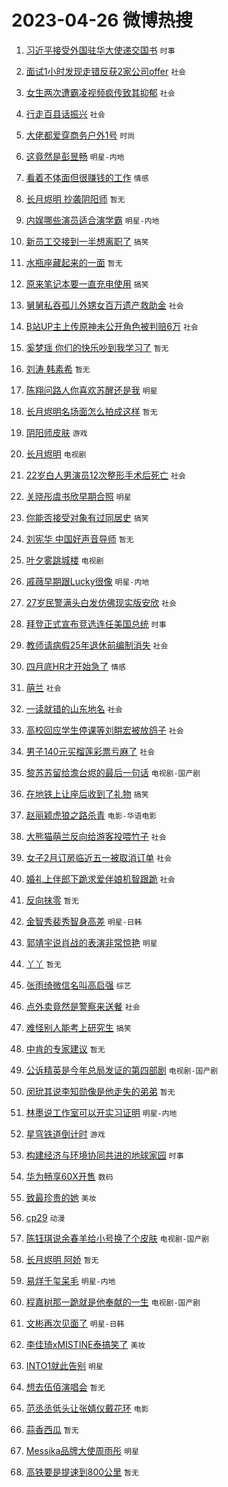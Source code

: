 # 2023-04-26 微博热搜 
1. [习近平接受外国驻华大使递交国书](https://m.weibo.cn/search?containerid=100103type%3D1%26t%3D10%26q%3D%23%E4%B9%A0%E8%BF%91%E5%B9%B3%E6%8E%A5%E5%8F%97%E5%A4%96%E5%9B%BD%E9%A9%BB%E5%8D%8E%E5%A4%A7%E4%BD%BF%E9%80%92%E4%BA%A4%E5%9B%BD%E4%B9%A6%23&stream_entry_id=51&isnewpage=1&extparam=seat%3D1%26pos%3D0%26dgr%3D0%26filter_type%3Drealtimehot%26c_type%3D51%26cate%3D10103%26stream_entry_id%3D51%26display_time%3D1682453066%26pre_seqid%3D168245306684503267845&luicode=10000011&lfid=106003type%3D25%26t%3D3%26disable_hot%3D1%26filter_type%3Drealtimehot) `时事` 

2. [面试1小时发现走错反获2家公司offer](https://m.weibo.cn/search?containerid=100103type%3D1%26t%3D10%26q%3D%23%E9%9D%A2%E8%AF%951%E5%B0%8F%E6%97%B6%E5%8F%91%E7%8E%B0%E8%B5%B0%E9%94%99%E5%8F%8D%E8%8E%B72%E5%AE%B6%E5%85%AC%E5%8F%B8offer%23&stream_entry_id=31&isnewpage=1&extparam=seat%3D1%26band_rank%3D1%26dgr%3D0%26filter_type%3Drealtimehot%26c_type%3D31%26cate%3D5001%26stream_entry_id%3D31%26realpos%3D1%26lcate%3D5001%26pos%3D0%26q%3D%2523%25E9%259D%25A2%25E8%25AF%25951%25E5%25B0%258F%25E6%2597%25B6%25E5%258F%2591%25E7%258E%25B0%25E8%25B5%25B0%25E9%2594%2599%25E5%258F%258D%25E8%258E%25B72%25E5%25AE%25B6%25E5%2585%25AC%25E5%258F%25B8offer%2523%26flag%3D2%26display_time%3D1682453066%26pre_seqid%3D168245306684503267845&luicode=10000011&lfid=106003type%3D25%26t%3D3%26disable_hot%3D1%26filter_type%3Drealtimehot) `社会` 

3. [女生两次遭霸凌视频疯传致其抑郁](https://m.weibo.cn/search?containerid=100103type%3D1%26t%3D10%26q%3D%23%E5%A5%B3%E7%94%9F%E4%B8%A4%E6%AC%A1%E9%81%AD%E9%9C%B8%E5%87%8C%E8%A7%86%E9%A2%91%E7%96%AF%E4%BC%A0%E8%87%B4%E5%85%B6%E6%8A%91%E9%83%81%23&stream_entry_id=31&isnewpage=1&extparam=seat%3D1%26band_rank%3D2%26dgr%3D0%26filter_type%3Drealtimehot%26c_type%3D31%26cate%3D5001%26stream_entry_id%3D31%26realpos%3D2%26lcate%3D5001%26pos%3D1%26q%3D%2523%25E5%25A5%25B3%25E7%2594%259F%25E4%25B8%25A4%25E6%25AC%25A1%25E9%2581%25AD%25E9%259C%25B8%25E5%2587%258C%25E8%25A7%2586%25E9%25A2%2591%25E7%2596%25AF%25E4%25BC%25A0%25E8%2587%25B4%25E5%2585%25B6%25E6%258A%2591%25E9%2583%2581%2523%26flag%3D0%26display_time%3D1682453066%26pre_seqid%3D168245306684503267845&luicode=10000011&lfid=106003type%3D25%26t%3D3%26disable_hot%3D1%26filter_type%3Drealtimehot) `社会` 

4. [行走百县话振兴](https://m.weibo.cn/search?containerid=100103type%3D1%26t%3D10%26q%3D%23%E8%A1%8C%E8%B5%B0%E7%99%BE%E5%8E%BF%E8%AF%9D%E6%8C%AF%E5%85%B4%23&stream_entry_id=31&isnewpage=1&extparam=seat%3D1%26band_rank%3D3%26dgr%3D0%26filter_type%3Drealtimehot%26c_type%3D31%26cate%3D5001%26stream_entry_id%3D31%26realpos%3D3%26lcate%3D5001%26pos%3D2%26q%3D%2523%25E8%25A1%258C%25E8%25B5%25B0%25E7%2599%25BE%25E5%258E%25BF%25E8%25AF%259D%25E6%258C%25AF%25E5%2585%25B4%2523%26flag%3D0%26display_time%3D1682453066%26pre_seqid%3D168245306684503267845&luicode=10000011&lfid=106003type%3D25%26t%3D3%26disable_hot%3D1%26filter_type%3Drealtimehot) `社会` 

5. [大佬都爱穿商务户外1号](https://m.weibo.cn/search?containerid=100103type%3D1%26t%3D10%26q%3D%23%E5%A4%A7%E4%BD%AC%E9%83%BD%E7%88%B1%E7%A9%BF%E5%95%86%E5%8A%A1%E6%88%B7%E5%A4%961%E5%8F%B7%23&stream_entry_id=31&isnewpage=1&extparam=seat%3D1%26band_rank%3D4%26dgr%3D0%26filter_type%3Drealtimehot%26c_type%3D31%26stream_entry_id%3D31%26topic_ad%3D1%26lcate%3D5001%26q%3D%2523%25E5%25A4%25A7%25E4%25BD%25AC%25E9%2583%25BD%25E7%2588%25B1%25E7%25A9%25BF%25E5%2595%2586%25E5%258A%25A1%25E6%2588%25B7%25E5%25A4%25961%25E5%258F%25B7%2523%26pos%3D3%26cate%3D5001%26adid%3D187052%26display_time%3D1682453066%26pre_seqid%3D168245306684503267845&luicode=10000011&lfid=106003type%3D25%26t%3D3%26disable_hot%3D1%26filter_type%3Drealtimehot) `时尚` 

6. [这竟然是彭昱畅](https://m.weibo.cn/search?containerid=100103type%3D1%26t%3D10%26q%3D%23%E8%BF%99%E7%AB%9F%E7%84%B6%E6%98%AF%E5%BD%AD%E6%98%B1%E7%95%85%23&stream_entry_id=31&isnewpage=1&extparam=seat%3D1%26band_rank%3D4%26dgr%3D0%26filter_type%3Drealtimehot%26c_type%3D31%26cate%3D5001%26stream_entry_id%3D31%26realpos%3D4%26lcate%3D5001%26pos%3D4%26q%3D%2523%25E8%25BF%2599%25E7%25AB%259F%25E7%2584%25B6%25E6%2598%25AF%25E5%25BD%25AD%25E6%2598%25B1%25E7%2595%2585%2523%26flag%3D2%26display_time%3D1682453066%26pre_seqid%3D168245306684503267845&luicode=10000011&lfid=106003type%3D25%26t%3D3%26disable_hot%3D1%26filter_type%3Drealtimehot) `明星-内地` 

7. [看着不体面但很赚钱的工作](https://m.weibo.cn/search?containerid=100103type%3D1%26t%3D10%26q%3D%23%E7%9C%8B%E7%9D%80%E4%B8%8D%E4%BD%93%E9%9D%A2%E4%BD%86%E5%BE%88%E8%B5%9A%E9%92%B1%E7%9A%84%E5%B7%A5%E4%BD%9C%23&stream_entry_id=31&isnewpage=1&extparam=seat%3D1%26band_rank%3D5%26dgr%3D0%26filter_type%3Drealtimehot%26c_type%3D31%26cate%3D5001%26stream_entry_id%3D31%26realpos%3D5%26lcate%3D5001%26pos%3D5%26q%3D%2523%25E7%259C%258B%25E7%259D%2580%25E4%25B8%258D%25E4%25BD%2593%25E9%259D%25A2%25E4%25BD%2586%25E5%25BE%2588%25E8%25B5%259A%25E9%2592%25B1%25E7%259A%2584%25E5%25B7%25A5%25E4%25BD%259C%2523%26flag%3D0%26display_time%3D1682453066%26pre_seqid%3D168245306684503267845&luicode=10000011&lfid=106003type%3D25%26t%3D3%26disable_hot%3D1%26filter_type%3Drealtimehot) `情感` 

8. [长月烬明 抄袭阴阳师](https://m.weibo.cn/search?containerid=100103type%3D1%26t%3D10%26q%3D%E9%95%BF%E6%9C%88%E7%83%AC%E6%98%8E+%E6%8A%84%E8%A2%AD%E9%98%B4%E9%98%B3%E5%B8%88&stream_entry_id=31&isnewpage=1&extparam=seat%3D1%26band_rank%3D6%26dgr%3D0%26filter_type%3Drealtimehot%26c_type%3D31%26cate%3D5001%26stream_entry_id%3D31%26realpos%3D6%26lcate%3D5001%26pos%3D6%26q%3D%25E9%2595%25BF%25E6%259C%2588%25E7%2583%25AC%25E6%2598%258E%2520%25E6%258A%2584%25E8%25A2%25AD%25E9%2598%25B4%25E9%2598%25B3%25E5%25B8%2588%26flag%3D2%26display_time%3D1682453066%26pre_seqid%3D168245306684503267845&luicode=10000011&lfid=106003type%3D25%26t%3D3%26disable_hot%3D1%26filter_type%3Drealtimehot) `暂无` 

9. [内娱哪些演员适合演学霸](https://m.weibo.cn/search?containerid=100103type%3D1%26t%3D10%26q%3D%23%E5%86%85%E5%A8%B1%E5%93%AA%E4%BA%9B%E6%BC%94%E5%91%98%E9%80%82%E5%90%88%E6%BC%94%E5%AD%A6%E9%9C%B8%23&stream_entry_id=31&isnewpage=1&extparam=seat%3D1%26band_rank%3D7%26dgr%3D0%26filter_type%3Drealtimehot%26c_type%3D31%26cate%3D5001%26stream_entry_id%3D31%26realpos%3D7%26lcate%3D5001%26pos%3D7%26q%3D%2523%25E5%2586%2585%25E5%25A8%25B1%25E5%2593%25AA%25E4%25BA%259B%25E6%25BC%2594%25E5%2591%2598%25E9%2580%2582%25E5%2590%2588%25E6%25BC%2594%25E5%25AD%25A6%25E9%259C%25B8%2523%26flag%3D0%26display_time%3D1682453066%26pre_seqid%3D168245306684503267845&luicode=10000011&lfid=106003type%3D25%26t%3D3%26disable_hot%3D1%26filter_type%3Drealtimehot) `明星-内地` 

10. [新员工交接到一半想离职了](https://m.weibo.cn/search?containerid=100103type%3D1%26t%3D10%26q%3D%23%E6%96%B0%E5%91%98%E5%B7%A5%E4%BA%A4%E6%8E%A5%E5%88%B0%E4%B8%80%E5%8D%8A%E6%83%B3%E7%A6%BB%E8%81%8C%E4%BA%86%23&stream_entry_id=31&isnewpage=1&extparam=seat%3D1%26band_rank%3D8%26dgr%3D0%26filter_type%3Drealtimehot%26c_type%3D31%26cate%3D5001%26stream_entry_id%3D31%26realpos%3D8%26lcate%3D5001%26pos%3D8%26q%3D%2523%25E6%2596%25B0%25E5%2591%2598%25E5%25B7%25A5%25E4%25BA%25A4%25E6%258E%25A5%25E5%2588%25B0%25E4%25B8%2580%25E5%258D%258A%25E6%2583%25B3%25E7%25A6%25BB%25E8%2581%258C%25E4%25BA%2586%2523%26flag%3D0%26display_time%3D1682453066%26pre_seqid%3D168245306684503267845&luicode=10000011&lfid=106003type%3D25%26t%3D3%26disable_hot%3D1%26filter_type%3Drealtimehot) `搞笑` 

11. [水瓶座藏起来的一面](https://m.weibo.cn/search?containerid=100103type%3D1%26t%3D10%26q%3D%E6%B0%B4%E7%93%B6%E5%BA%A7%E8%97%8F%E8%B5%B7%E6%9D%A5%E7%9A%84%E4%B8%80%E9%9D%A2&stream_entry_id=31&isnewpage=1&extparam=seat%3D1%26band_rank%3D9%26dgr%3D0%26filter_type%3Drealtimehot%26c_type%3D31%26cate%3D5001%26stream_entry_id%3D31%26realpos%3D9%26lcate%3D5001%26pos%3D9%26q%3D%25E6%25B0%25B4%25E7%2593%25B6%25E5%25BA%25A7%25E8%2597%258F%25E8%25B5%25B7%25E6%259D%25A5%25E7%259A%2584%25E4%25B8%2580%25E9%259D%25A2%26flag%3D0%26display_time%3D1682453066%26pre_seqid%3D168245306684503267845&luicode=10000011&lfid=106003type%3D25%26t%3D3%26disable_hot%3D1%26filter_type%3Drealtimehot) `暂无` 

12. [原来笔记本要一直充电使用](https://m.weibo.cn/search?containerid=100103type%3D1%26t%3D10%26q%3D%23%E5%8E%9F%E6%9D%A5%E7%AC%94%E8%AE%B0%E6%9C%AC%E8%A6%81%E4%B8%80%E7%9B%B4%E5%85%85%E7%94%B5%E4%BD%BF%E7%94%A8%23&stream_entry_id=31&isnewpage=1&extparam=seat%3D1%26band_rank%3D10%26dgr%3D0%26filter_type%3Drealtimehot%26c_type%3D31%26cate%3D5001%26stream_entry_id%3D31%26realpos%3D10%26lcate%3D5001%26pos%3D10%26q%3D%2523%25E5%258E%259F%25E6%259D%25A5%25E7%25AC%2594%25E8%25AE%25B0%25E6%259C%25AC%25E8%25A6%2581%25E4%25B8%2580%25E7%259B%25B4%25E5%2585%2585%25E7%2594%25B5%25E4%25BD%25BF%25E7%2594%25A8%2523%26flag%3D0%26display_time%3D1682453066%26pre_seqid%3D168245306684503267845&luicode=10000011&lfid=106003type%3D25%26t%3D3%26disable_hot%3D1%26filter_type%3Drealtimehot) `搞笑` 

13. [舅舅私吞孤儿外甥女百万遗产救助金](https://m.weibo.cn/search?containerid=100103type%3D1%26t%3D10%26q%3D%23%E8%88%85%E8%88%85%E7%A7%81%E5%90%9E%E5%AD%A4%E5%84%BF%E5%A4%96%E7%94%A5%E5%A5%B3%E7%99%BE%E4%B8%87%E9%81%97%E4%BA%A7%E6%95%91%E5%8A%A9%E9%87%91%23&stream_entry_id=31&isnewpage=1&extparam=seat%3D1%26band_rank%3D11%26dgr%3D0%26filter_type%3Drealtimehot%26c_type%3D31%26cate%3D5001%26stream_entry_id%3D31%26realpos%3D11%26lcate%3D5001%26pos%3D11%26q%3D%2523%25E8%2588%2585%25E8%2588%2585%25E7%25A7%2581%25E5%2590%259E%25E5%25AD%25A4%25E5%2584%25BF%25E5%25A4%2596%25E7%2594%25A5%25E5%25A5%25B3%25E7%2599%25BE%25E4%25B8%2587%25E9%2581%2597%25E4%25BA%25A7%25E6%2595%2591%25E5%258A%25A9%25E9%2587%2591%2523%26flag%3D1%26display_time%3D1682453066%26pre_seqid%3D168245306684503267845&luicode=10000011&lfid=106003type%3D25%26t%3D3%26disable_hot%3D1%26filter_type%3Drealtimehot) `社会` 

14. [B站UP主上传原神未公开角色被判赔6万](https://m.weibo.cn/search?containerid=100103type%3D1%26t%3D10%26q%3D%23B%E7%AB%99UP%E4%B8%BB%E4%B8%8A%E4%BC%A0%E5%8E%9F%E7%A5%9E%E6%9C%AA%E5%85%AC%E5%BC%80%E8%A7%92%E8%89%B2%E8%A2%AB%E5%88%A4%E8%B5%946%E4%B8%87%23&stream_entry_id=31&isnewpage=1&extparam=seat%3D1%26band_rank%3D12%26dgr%3D0%26filter_type%3Drealtimehot%26c_type%3D31%26cate%3D5001%26stream_entry_id%3D31%26realpos%3D12%26lcate%3D5001%26pos%3D12%26q%3D%2523B%25E7%25AB%2599UP%25E4%25B8%25BB%25E4%25B8%258A%25E4%25BC%25A0%25E5%258E%259F%25E7%25A5%259E%25E6%259C%25AA%25E5%2585%25AC%25E5%25BC%2580%25E8%25A7%2592%25E8%2589%25B2%25E8%25A2%25AB%25E5%2588%25A4%25E8%25B5%25946%25E4%25B8%2587%2523%26flag%3D2%26display_time%3D1682453066%26pre_seqid%3D168245306684503267845&luicode=10000011&lfid=106003type%3D25%26t%3D3%26disable_hot%3D1%26filter_type%3Drealtimehot) `社会` 

15. [奚梦瑶 你们的快乐吵到我学习了](https://m.weibo.cn/search?containerid=100103type%3D1%26t%3D10%26q%3D%E5%A5%9A%E6%A2%A6%E7%91%B6+%E4%BD%A0%E4%BB%AC%E7%9A%84%E5%BF%AB%E4%B9%90%E5%90%B5%E5%88%B0%E6%88%91%E5%AD%A6%E4%B9%A0%E4%BA%86&stream_entry_id=31&isnewpage=1&extparam=seat%3D1%26band_rank%3D13%26dgr%3D0%26filter_type%3Drealtimehot%26c_type%3D31%26cate%3D5001%26stream_entry_id%3D31%26realpos%3D13%26lcate%3D5001%26pos%3D13%26q%3D%25E5%25A5%259A%25E6%25A2%25A6%25E7%2591%25B6%2520%25E4%25BD%25A0%25E4%25BB%25AC%25E7%259A%2584%25E5%25BF%25AB%25E4%25B9%2590%25E5%2590%25B5%25E5%2588%25B0%25E6%2588%2591%25E5%25AD%25A6%25E4%25B9%25A0%25E4%25BA%2586%26flag%3D2%26display_time%3D1682453066%26pre_seqid%3D168245306684503267845&luicode=10000011&lfid=106003type%3D25%26t%3D3%26disable_hot%3D1%26filter_type%3Drealtimehot) `暂无` 

16. [刘涛 韩素希](https://m.weibo.cn/search?containerid=100103type%3D1%26t%3D10%26q%3D%E5%88%98%E6%B6%9B+%E9%9F%A9%E7%B4%A0%E5%B8%8C&stream_entry_id=31&isnewpage=1&extparam=seat%3D1%26band_rank%3D14%26dgr%3D0%26filter_type%3Drealtimehot%26c_type%3D31%26cate%3D5001%26stream_entry_id%3D31%26realpos%3D14%26lcate%3D5001%26pos%3D14%26q%3D%25E5%2588%2598%25E6%25B6%259B%2520%25E9%259F%25A9%25E7%25B4%25A0%25E5%25B8%258C%26flag%3D2%26display_time%3D1682453066%26pre_seqid%3D168245306684503267845&luicode=10000011&lfid=106003type%3D25%26t%3D3%26disable_hot%3D1%26filter_type%3Drealtimehot) `暂无` 

17. [陈翔问路人你喜欢苏醒还是我](https://m.weibo.cn/search?containerid=100103type%3D1%26t%3D10%26q%3D%23%E9%99%88%E7%BF%94%E9%97%AE%E8%B7%AF%E4%BA%BA%E4%BD%A0%E5%96%9C%E6%AC%A2%E8%8B%8F%E9%86%92%E8%BF%98%E6%98%AF%E6%88%91%23&stream_entry_id=31&isnewpage=1&extparam=seat%3D1%26band_rank%3D15%26dgr%3D0%26filter_type%3Drealtimehot%26c_type%3D31%26cate%3D5001%26stream_entry_id%3D31%26realpos%3D15%26lcate%3D5001%26pos%3D15%26q%3D%2523%25E9%2599%2588%25E7%25BF%2594%25E9%2597%25AE%25E8%25B7%25AF%25E4%25BA%25BA%25E4%25BD%25A0%25E5%2596%259C%25E6%25AC%25A2%25E8%258B%258F%25E9%2586%2592%25E8%25BF%2598%25E6%2598%25AF%25E6%2588%2591%2523%26flag%3D0%26display_time%3D1682453066%26pre_seqid%3D168245306684503267845&luicode=10000011&lfid=106003type%3D25%26t%3D3%26disable_hot%3D1%26filter_type%3Drealtimehot) `明星` 

18. [长月烬明名场面怎么拍成这样](https://m.weibo.cn/search?containerid=100103type%3D1%26t%3D10%26q%3D%E9%95%BF%E6%9C%88%E7%83%AC%E6%98%8E%E5%90%8D%E5%9C%BA%E9%9D%A2%E6%80%8E%E4%B9%88%E6%8B%8D%E6%88%90%E8%BF%99%E6%A0%B7&stream_entry_id=31&isnewpage=1&extparam=seat%3D1%26band_rank%3D16%26dgr%3D0%26filter_type%3Drealtimehot%26c_type%3D31%26cate%3D5001%26stream_entry_id%3D31%26realpos%3D16%26lcate%3D5001%26pos%3D16%26q%3D%25E9%2595%25BF%25E6%259C%2588%25E7%2583%25AC%25E6%2598%258E%25E5%2590%258D%25E5%259C%25BA%25E9%259D%25A2%25E6%2580%258E%25E4%25B9%2588%25E6%258B%258D%25E6%2588%2590%25E8%25BF%2599%25E6%25A0%25B7%26flag%3D0%26display_time%3D1682453066%26pre_seqid%3D168245306684503267845&luicode=10000011&lfid=106003type%3D25%26t%3D3%26disable_hot%3D1%26filter_type%3Drealtimehot) `暂无` 

19. [阴阳师皮肤](https://m.weibo.cn/search?containerid=100103type%3D1%26t%3D10%26q%3D%E9%98%B4%E9%98%B3%E5%B8%88%E7%9A%AE%E8%82%A4&stream_entry_id=31&isnewpage=1&extparam=seat%3D1%26band_rank%3D17%26dgr%3D0%26filter_type%3Drealtimehot%26c_type%3D31%26cate%3D5001%26stream_entry_id%3D31%26realpos%3D17%26lcate%3D5001%26pos%3D17%26q%3D%25E9%2598%25B4%25E9%2598%25B3%25E5%25B8%2588%25E7%259A%25AE%25E8%2582%25A4%26flag%3D0%26display_time%3D1682453066%26pre_seqid%3D168245306684503267845&luicode=10000011&lfid=106003type%3D25%26t%3D3%26disable_hot%3D1%26filter_type%3Drealtimehot) `游戏` 

20. [长月烬明](https://m.weibo.cn/search?containerid=100103type%3D1%26t%3D10%26q%3D%E9%95%BF%E6%9C%88%E7%83%AC%E6%98%8E&stream_entry_id=31&isnewpage=1&extparam=seat%3D1%26band_rank%3D18%26dgr%3D0%26filter_type%3Drealtimehot%26c_type%3D31%26cate%3D5001%26stream_entry_id%3D31%26realpos%3D18%26lcate%3D5001%26pos%3D18%26q%3D%25E9%2595%25BF%25E6%259C%2588%25E7%2583%25AC%25E6%2598%258E%26flag%3D0%26display_time%3D1682453066%26pre_seqid%3D168245306684503267845&luicode=10000011&lfid=106003type%3D25%26t%3D3%26disable_hot%3D1%26filter_type%3Drealtimehot) `电视剧` 

21. [22岁白人男演员12次整形手术后死亡](https://m.weibo.cn/search?containerid=100103type%3D1%26t%3D10%26q%3D%2322%E5%B2%81%E7%99%BD%E4%BA%BA%E7%94%B7%E6%BC%94%E5%91%9812%E6%AC%A1%E6%95%B4%E5%BD%A2%E6%89%8B%E6%9C%AF%E5%90%8E%E6%AD%BB%E4%BA%A1%23&stream_entry_id=31&isnewpage=1&extparam=seat%3D1%26band_rank%3D19%26dgr%3D0%26filter_type%3Drealtimehot%26c_type%3D31%26cate%3D5001%26stream_entry_id%3D31%26realpos%3D19%26lcate%3D5001%26pos%3D19%26q%3D%252322%25E5%25B2%2581%25E7%2599%25BD%25E4%25BA%25BA%25E7%2594%25B7%25E6%25BC%2594%25E5%2591%259812%25E6%25AC%25A1%25E6%2595%25B4%25E5%25BD%25A2%25E6%2589%258B%25E6%259C%25AF%25E5%2590%258E%25E6%25AD%25BB%25E4%25BA%25A1%2523%26flag%3D0%26display_time%3D1682453066%26pre_seqid%3D168245306684503267845&luicode=10000011&lfid=106003type%3D25%26t%3D3%26disable_hot%3D1%26filter_type%3Drealtimehot) `社会` 

22. [关晓彤虞书欣早期合照](https://m.weibo.cn/search?containerid=100103type%3D1%26t%3D10%26q%3D%23%E5%85%B3%E6%99%93%E5%BD%A4%E8%99%9E%E4%B9%A6%E6%AC%A3%E6%97%A9%E6%9C%9F%E5%90%88%E7%85%A7%23&stream_entry_id=31&isnewpage=1&extparam=seat%3D1%26band_rank%3D20%26dgr%3D0%26filter_type%3Drealtimehot%26c_type%3D31%26cate%3D5001%26stream_entry_id%3D31%26realpos%3D20%26lcate%3D5001%26pos%3D20%26q%3D%2523%25E5%2585%25B3%25E6%2599%2593%25E5%25BD%25A4%25E8%2599%259E%25E4%25B9%25A6%25E6%25AC%25A3%25E6%2597%25A9%25E6%259C%259F%25E5%2590%2588%25E7%2585%25A7%2523%26flag%3D0%26display_time%3D1682453066%26pre_seqid%3D168245306684503267845&luicode=10000011&lfid=106003type%3D25%26t%3D3%26disable_hot%3D1%26filter_type%3Drealtimehot) `明星` 

23. [你能否接受对象有过同居史](https://m.weibo.cn/search?containerid=100103type%3D1%26t%3D10%26q%3D%23%E4%BD%A0%E8%83%BD%E5%90%A6%E6%8E%A5%E5%8F%97%E5%AF%B9%E8%B1%A1%E6%9C%89%E8%BF%87%E5%90%8C%E5%B1%85%E5%8F%B2%23&stream_entry_id=31&isnewpage=1&extparam=seat%3D1%26band_rank%3D21%26dgr%3D0%26filter_type%3Drealtimehot%26c_type%3D31%26cate%3D5001%26stream_entry_id%3D31%26realpos%3D21%26lcate%3D5001%26pos%3D21%26q%3D%2523%25E4%25BD%25A0%25E8%2583%25BD%25E5%2590%25A6%25E6%258E%25A5%25E5%258F%2597%25E5%25AF%25B9%25E8%25B1%25A1%25E6%259C%2589%25E8%25BF%2587%25E5%2590%258C%25E5%25B1%2585%25E5%258F%25B2%2523%26flag%3D0%26display_time%3D1682453066%26pre_seqid%3D168245306684503267845&luicode=10000011&lfid=106003type%3D25%26t%3D3%26disable_hot%3D1%26filter_type%3Drealtimehot) `搞笑` 

24. [刘宪华 中国好声音导师](https://m.weibo.cn/search?containerid=100103type%3D1%26t%3D10%26q%3D%E5%88%98%E5%AE%AA%E5%8D%8E+%E4%B8%AD%E5%9B%BD%E5%A5%BD%E5%A3%B0%E9%9F%B3%E5%AF%BC%E5%B8%88&stream_entry_id=31&isnewpage=1&extparam=seat%3D1%26band_rank%3D22%26dgr%3D0%26filter_type%3Drealtimehot%26c_type%3D31%26cate%3D5001%26stream_entry_id%3D31%26realpos%3D22%26lcate%3D5001%26pos%3D22%26q%3D%25E5%2588%2598%25E5%25AE%25AA%25E5%258D%258E%2520%25E4%25B8%25AD%25E5%259B%25BD%25E5%25A5%25BD%25E5%25A3%25B0%25E9%259F%25B3%25E5%25AF%25BC%25E5%25B8%2588%26flag%3D0%26display_time%3D1682453066%26pre_seqid%3D168245306684503267845&luicode=10000011&lfid=106003type%3D25%26t%3D3%26disable_hot%3D1%26filter_type%3Drealtimehot) `暂无` 

25. [叶夕雾跳城楼](https://m.weibo.cn/search?containerid=100103type%3D1%26t%3D10%26q%3D%23%E5%8F%B6%E5%A4%95%E9%9B%BE%E8%B7%B3%E5%9F%8E%E6%A5%BC%23&stream_entry_id=31&isnewpage=1&extparam=seat%3D1%26band_rank%3D23%26dgr%3D0%26filter_type%3Drealtimehot%26c_type%3D31%26cate%3D5001%26stream_entry_id%3D31%26realpos%3D23%26lcate%3D5001%26pos%3D23%26q%3D%2523%25E5%258F%25B6%25E5%25A4%2595%25E9%259B%25BE%25E8%25B7%25B3%25E5%259F%258E%25E6%25A5%25BC%2523%26flag%3D0%26display_time%3D1682453066%26pre_seqid%3D168245306684503267845&luicode=10000011&lfid=106003type%3D25%26t%3D3%26disable_hot%3D1%26filter_type%3Drealtimehot) `电视剧` 

26. [戚薇早期跟Lucky很像](https://m.weibo.cn/search?containerid=100103type%3D1%26t%3D10%26q%3D%23%E6%88%9A%E8%96%87%E6%97%A9%E6%9C%9F%E8%B7%9FLucky%E5%BE%88%E5%83%8F%23&stream_entry_id=31&isnewpage=1&extparam=seat%3D1%26band_rank%3D24%26dgr%3D0%26filter_type%3Drealtimehot%26c_type%3D31%26cate%3D5001%26stream_entry_id%3D31%26realpos%3D24%26lcate%3D5001%26pos%3D24%26q%3D%2523%25E6%2588%259A%25E8%2596%2587%25E6%2597%25A9%25E6%259C%259F%25E8%25B7%259FLucky%25E5%25BE%2588%25E5%2583%258F%2523%26flag%3D0%26display_time%3D1682453066%26pre_seqid%3D168245306684503267845&luicode=10000011&lfid=106003type%3D25%26t%3D3%26disable_hot%3D1%26filter_type%3Drealtimehot) `明星-内地` 

27. [27岁民警满头白发仿佛现实版安欣](https://m.weibo.cn/search?containerid=100103type%3D1%26t%3D10%26q%3D%2327%E5%B2%81%E6%B0%91%E8%AD%A6%E6%BB%A1%E5%A4%B4%E7%99%BD%E5%8F%91%E4%BB%BF%E4%BD%9B%E7%8E%B0%E5%AE%9E%E7%89%88%E5%AE%89%E6%AC%A3%23&stream_entry_id=31&isnewpage=1&extparam=seat%3D1%26band_rank%3D25%26dgr%3D0%26filter_type%3Drealtimehot%26c_type%3D31%26cate%3D5001%26stream_entry_id%3D31%26realpos%3D25%26lcate%3D5001%26pos%3D25%26q%3D%252327%25E5%25B2%2581%25E6%25B0%2591%25E8%25AD%25A6%25E6%25BB%25A1%25E5%25A4%25B4%25E7%2599%25BD%25E5%258F%2591%25E4%25BB%25BF%25E4%25BD%259B%25E7%258E%25B0%25E5%25AE%259E%25E7%2589%2588%25E5%25AE%2589%25E6%25AC%25A3%2523%26flag%3D1%26display_time%3D1682453066%26pre_seqid%3D168245306684503267845&luicode=10000011&lfid=106003type%3D25%26t%3D3%26disable_hot%3D1%26filter_type%3Drealtimehot) `社会` 

28. [拜登正式宣布竞选连任美国总统](https://m.weibo.cn/search?containerid=100103type%3D1%26t%3D10%26q%3D%23%E6%8B%9C%E7%99%BB%E6%AD%A3%E5%BC%8F%E5%AE%A3%E5%B8%83%E7%AB%9E%E9%80%89%E8%BF%9E%E4%BB%BB%E7%BE%8E%E5%9B%BD%E6%80%BB%E7%BB%9F%23&stream_entry_id=31&isnewpage=1&extparam=seat%3D1%26band_rank%3D26%26dgr%3D0%26filter_type%3Drealtimehot%26c_type%3D31%26cate%3D5001%26stream_entry_id%3D31%26realpos%3D26%26lcate%3D5001%26pos%3D26%26q%3D%2523%25E6%258B%259C%25E7%2599%25BB%25E6%25AD%25A3%25E5%25BC%258F%25E5%25AE%25A3%25E5%25B8%2583%25E7%25AB%259E%25E9%2580%2589%25E8%25BF%259E%25E4%25BB%25BB%25E7%25BE%258E%25E5%259B%25BD%25E6%2580%25BB%25E7%25BB%259F%2523%26flag%3D0%26display_time%3D1682453066%26pre_seqid%3D168245306684503267845&luicode=10000011&lfid=106003type%3D25%26t%3D3%26disable_hot%3D1%26filter_type%3Drealtimehot) `时事` 

29. [教师请病假25年退休前编制消失](https://m.weibo.cn/search?containerid=100103type%3D1%26t%3D10%26q%3D%23%E6%95%99%E5%B8%88%E8%AF%B7%E7%97%85%E5%81%8725%E5%B9%B4%E9%80%80%E4%BC%91%E5%89%8D%E7%BC%96%E5%88%B6%E6%B6%88%E5%A4%B1%23&stream_entry_id=31&isnewpage=1&extparam=seat%3D1%26band_rank%3D27%26dgr%3D0%26filter_type%3Drealtimehot%26c_type%3D31%26cate%3D5001%26stream_entry_id%3D31%26realpos%3D27%26lcate%3D5001%26pos%3D27%26q%3D%2523%25E6%2595%2599%25E5%25B8%2588%25E8%25AF%25B7%25E7%2597%2585%25E5%2581%258725%25E5%25B9%25B4%25E9%2580%2580%25E4%25BC%2591%25E5%2589%258D%25E7%25BC%2596%25E5%2588%25B6%25E6%25B6%2588%25E5%25A4%25B1%2523%26flag%3D0%26display_time%3D1682453066%26pre_seqid%3D168245306684503267845&luicode=10000011&lfid=106003type%3D25%26t%3D3%26disable_hot%3D1%26filter_type%3Drealtimehot) `社会` 

30. [四月底HR才开始急了](https://m.weibo.cn/search?containerid=100103type%3D1%26t%3D10%26q%3D%23%E5%9B%9B%E6%9C%88%E5%BA%95HR%E6%89%8D%E5%BC%80%E5%A7%8B%E6%80%A5%E4%BA%86%23&stream_entry_id=31&isnewpage=1&extparam=seat%3D1%26band_rank%3D28%26dgr%3D0%26filter_type%3Drealtimehot%26c_type%3D31%26cate%3D5001%26stream_entry_id%3D31%26realpos%3D28%26lcate%3D5001%26pos%3D28%26q%3D%2523%25E5%259B%259B%25E6%259C%2588%25E5%25BA%2595HR%25E6%2589%258D%25E5%25BC%2580%25E5%25A7%258B%25E6%2580%25A5%25E4%25BA%2586%2523%26flag%3D0%26display_time%3D1682453066%26pre_seqid%3D168245306684503267845&luicode=10000011&lfid=106003type%3D25%26t%3D3%26disable_hot%3D1%26filter_type%3Drealtimehot) `情感` 

31. [萌兰](https://m.weibo.cn/search?containerid=100103type%3D1%26t%3D10%26q%3D%E8%90%8C%E5%85%B0&stream_entry_id=31&isnewpage=1&extparam=seat%3D1%26band_rank%3D29%26dgr%3D0%26filter_type%3Drealtimehot%26c_type%3D31%26cate%3D5001%26stream_entry_id%3D31%26realpos%3D29%26lcate%3D5001%26pos%3D29%26q%3D%25E8%2590%258C%25E5%2585%25B0%26flag%3D0%26display_time%3D1682453066%26pre_seqid%3D168245306684503267845&luicode=10000011&lfid=106003type%3D25%26t%3D3%26disable_hot%3D1%26filter_type%3Drealtimehot) `社会` 

32. [一读就错的山东地名](https://m.weibo.cn/search?containerid=100103type%3D1%26t%3D10%26q%3D%23%E4%B8%80%E8%AF%BB%E5%B0%B1%E9%94%99%E7%9A%84%E5%B1%B1%E4%B8%9C%E5%9C%B0%E5%90%8D%23&stream_entry_id=31&isnewpage=1&extparam=seat%3D1%26band_rank%3D30%26dgr%3D0%26filter_type%3Drealtimehot%26c_type%3D31%26cate%3D5001%26stream_entry_id%3D31%26realpos%3D30%26lcate%3D5001%26pos%3D30%26q%3D%2523%25E4%25B8%2580%25E8%25AF%25BB%25E5%25B0%25B1%25E9%2594%2599%25E7%259A%2584%25E5%25B1%25B1%25E4%25B8%259C%25E5%259C%25B0%25E5%2590%258D%2523%26flag%3D0%26display_time%3D1682453066%26pre_seqid%3D168245306684503267845&luicode=10000011&lfid=106003type%3D25%26t%3D3%26disable_hot%3D1%26filter_type%3Drealtimehot) `社会` 

33. [高校回应学生停课等刘畊宏被放鸽子](https://m.weibo.cn/search?containerid=100103type%3D1%26t%3D10%26q%3D%23%E9%AB%98%E6%A0%A1%E5%9B%9E%E5%BA%94%E5%AD%A6%E7%94%9F%E5%81%9C%E8%AF%BE%E7%AD%89%E5%88%98%E7%95%8A%E5%AE%8F%E8%A2%AB%E6%94%BE%E9%B8%BD%E5%AD%90%23&stream_entry_id=31&isnewpage=1&extparam=seat%3D1%26band_rank%3D31%26dgr%3D0%26filter_type%3Drealtimehot%26c_type%3D31%26cate%3D5001%26stream_entry_id%3D31%26realpos%3D31%26lcate%3D5001%26pos%3D31%26q%3D%2523%25E9%25AB%2598%25E6%25A0%25A1%25E5%259B%259E%25E5%25BA%2594%25E5%25AD%25A6%25E7%2594%259F%25E5%2581%259C%25E8%25AF%25BE%25E7%25AD%2589%25E5%2588%2598%25E7%2595%258A%25E5%25AE%258F%25E8%25A2%25AB%25E6%2594%25BE%25E9%25B8%25BD%25E5%25AD%2590%2523%26flag%3D0%26display_time%3D1682453066%26pre_seqid%3D168245306684503267845&luicode=10000011&lfid=106003type%3D25%26t%3D3%26disable_hot%3D1%26filter_type%3Drealtimehot) `社会` 

34. [男子140元买榴莲彩票亏麻了](https://m.weibo.cn/search?containerid=100103type%3D1%26t%3D10%26q%3D%23%E7%94%B7%E5%AD%90140%E5%85%83%E4%B9%B0%E6%A6%B4%E8%8E%B2%E5%BD%A9%E7%A5%A8%E4%BA%8F%E9%BA%BB%E4%BA%86%23&stream_entry_id=31&isnewpage=1&extparam=seat%3D1%26band_rank%3D32%26dgr%3D0%26filter_type%3Drealtimehot%26c_type%3D31%26cate%3D5001%26stream_entry_id%3D31%26realpos%3D32%26lcate%3D5001%26pos%3D32%26q%3D%2523%25E7%2594%25B7%25E5%25AD%2590140%25E5%2585%2583%25E4%25B9%25B0%25E6%25A6%25B4%25E8%258E%25B2%25E5%25BD%25A9%25E7%25A5%25A8%25E4%25BA%258F%25E9%25BA%25BB%25E4%25BA%2586%2523%26flag%3D0%26display_time%3D1682453066%26pre_seqid%3D168245306684503267845&luicode=10000011&lfid=106003type%3D25%26t%3D3%26disable_hot%3D1%26filter_type%3Drealtimehot) `社会` 

35. [黎苏苏留给澹台烬的最后一句话](https://m.weibo.cn/search?containerid=100103type%3D1%26t%3D10%26q%3D%23%E9%BB%8E%E8%8B%8F%E8%8B%8F%E7%95%99%E7%BB%99%E6%BE%B9%E5%8F%B0%E7%83%AC%E7%9A%84%E6%9C%80%E5%90%8E%E4%B8%80%E5%8F%A5%E8%AF%9D%23&stream_entry_id=31&isnewpage=1&extparam=seat%3D1%26band_rank%3D33%26dgr%3D0%26filter_type%3Drealtimehot%26c_type%3D31%26cate%3D5001%26stream_entry_id%3D31%26realpos%3D33%26lcate%3D5001%26pos%3D33%26q%3D%2523%25E9%25BB%258E%25E8%258B%258F%25E8%258B%258F%25E7%2595%2599%25E7%25BB%2599%25E6%25BE%25B9%25E5%258F%25B0%25E7%2583%25AC%25E7%259A%2584%25E6%259C%2580%25E5%2590%258E%25E4%25B8%2580%25E5%258F%25A5%25E8%25AF%259D%2523%26flag%3D0%26display_time%3D1682453066%26pre_seqid%3D168245306684503267845&luicode=10000011&lfid=106003type%3D25%26t%3D3%26disable_hot%3D1%26filter_type%3Drealtimehot) `电视剧-国产剧` 

36. [在地铁上让座后收到了礼物](https://m.weibo.cn/search?containerid=100103type%3D1%26t%3D10%26q%3D%23%E5%9C%A8%E5%9C%B0%E9%93%81%E4%B8%8A%E8%AE%A9%E5%BA%A7%E5%90%8E%E6%94%B6%E5%88%B0%E4%BA%86%E7%A4%BC%E7%89%A9%23&stream_entry_id=31&isnewpage=1&extparam=seat%3D1%26band_rank%3D34%26dgr%3D0%26filter_type%3Drealtimehot%26c_type%3D31%26cate%3D5001%26stream_entry_id%3D31%26realpos%3D34%26lcate%3D5001%26pos%3D34%26q%3D%2523%25E5%259C%25A8%25E5%259C%25B0%25E9%2593%2581%25E4%25B8%258A%25E8%25AE%25A9%25E5%25BA%25A7%25E5%2590%258E%25E6%2594%25B6%25E5%2588%25B0%25E4%25BA%2586%25E7%25A4%25BC%25E7%2589%25A9%2523%26flag%3D0%26display_time%3D1682453066%26pre_seqid%3D168245306684503267845&luicode=10000011&lfid=106003type%3D25%26t%3D3%26disable_hot%3D1%26filter_type%3Drealtimehot) `搞笑` 

37. [赵丽颖虎狼之路杀青](https://m.weibo.cn/search?containerid=100103type%3D1%26t%3D10%26q%3D%23%E8%B5%B5%E4%B8%BD%E9%A2%96%E8%99%8E%E7%8B%BC%E4%B9%8B%E8%B7%AF%E6%9D%80%E9%9D%92%23&stream_entry_id=31&isnewpage=1&extparam=seat%3D1%26band_rank%3D35%26dgr%3D0%26filter_type%3Drealtimehot%26c_type%3D31%26cate%3D5001%26stream_entry_id%3D31%26realpos%3D35%26lcate%3D5001%26pos%3D35%26q%3D%2523%25E8%25B5%25B5%25E4%25B8%25BD%25E9%25A2%2596%25E8%2599%258E%25E7%258B%25BC%25E4%25B9%258B%25E8%25B7%25AF%25E6%259D%2580%25E9%259D%2592%2523%26flag%3D0%26display_time%3D1682453066%26pre_seqid%3D168245306684503267845&luicode=10000011&lfid=106003type%3D25%26t%3D3%26disable_hot%3D1%26filter_type%3Drealtimehot) `电影-华语电影` 

38. [大熊猫萌兰反向给游客投喂竹子](https://m.weibo.cn/search?containerid=100103type%3D1%26t%3D10%26q%3D%23%E5%A4%A7%E7%86%8A%E7%8C%AB%E8%90%8C%E5%85%B0%E5%8F%8D%E5%90%91%E7%BB%99%E6%B8%B8%E5%AE%A2%E6%8A%95%E5%96%82%E7%AB%B9%E5%AD%90%23&stream_entry_id=31&isnewpage=1&extparam=seat%3D1%26band_rank%3D36%26dgr%3D0%26filter_type%3Drealtimehot%26c_type%3D31%26cate%3D5001%26stream_entry_id%3D31%26realpos%3D36%26lcate%3D5001%26pos%3D36%26q%3D%2523%25E5%25A4%25A7%25E7%2586%258A%25E7%258C%25AB%25E8%2590%258C%25E5%2585%25B0%25E5%258F%258D%25E5%2590%2591%25E7%25BB%2599%25E6%25B8%25B8%25E5%25AE%25A2%25E6%258A%2595%25E5%2596%2582%25E7%25AB%25B9%25E5%25AD%2590%2523%26flag%3D0%26display_time%3D1682453066%26pre_seqid%3D168245306684503267845&luicode=10000011&lfid=106003type%3D25%26t%3D3%26disable_hot%3D1%26filter_type%3Drealtimehot) `社会` 

39. [女子2月订房临近五一被取消订单](https://m.weibo.cn/search?containerid=100103type%3D1%26t%3D10%26q%3D%23%E5%A5%B3%E5%AD%902%E6%9C%88%E8%AE%A2%E6%88%BF%E4%B8%B4%E8%BF%91%E4%BA%94%E4%B8%80%E8%A2%AB%E5%8F%96%E6%B6%88%E8%AE%A2%E5%8D%95%23&stream_entry_id=31&isnewpage=1&extparam=seat%3D1%26band_rank%3D37%26dgr%3D0%26filter_type%3Drealtimehot%26c_type%3D31%26cate%3D5001%26stream_entry_id%3D31%26realpos%3D37%26lcate%3D5001%26pos%3D37%26q%3D%2523%25E5%25A5%25B3%25E5%25AD%25902%25E6%259C%2588%25E8%25AE%25A2%25E6%2588%25BF%25E4%25B8%25B4%25E8%25BF%2591%25E4%25BA%2594%25E4%25B8%2580%25E8%25A2%25AB%25E5%258F%2596%25E6%25B6%2588%25E8%25AE%25A2%25E5%258D%2595%2523%26flag%3D0%26display_time%3D1682453066%26pre_seqid%3D168245306684503267845&luicode=10000011&lfid=106003type%3D25%26t%3D3%26disable_hot%3D1%26filter_type%3Drealtimehot) `社会` 

40. [婚礼上伴郎下跪求爱伴娘机智跟跪](https://m.weibo.cn/search?containerid=100103type%3D1%26t%3D10%26q%3D%23%E5%A9%9A%E7%A4%BC%E4%B8%8A%E4%BC%B4%E9%83%8E%E4%B8%8B%E8%B7%AA%E6%B1%82%E7%88%B1%E4%BC%B4%E5%A8%98%E6%9C%BA%E6%99%BA%E8%B7%9F%E8%B7%AA%23&stream_entry_id=31&isnewpage=1&extparam=seat%3D1%26band_rank%3D38%26dgr%3D0%26filter_type%3Drealtimehot%26c_type%3D31%26cate%3D5001%26stream_entry_id%3D31%26realpos%3D38%26lcate%3D5001%26pos%3D38%26q%3D%2523%25E5%25A9%259A%25E7%25A4%25BC%25E4%25B8%258A%25E4%25BC%25B4%25E9%2583%258E%25E4%25B8%258B%25E8%25B7%25AA%25E6%25B1%2582%25E7%2588%25B1%25E4%25BC%25B4%25E5%25A8%2598%25E6%259C%25BA%25E6%2599%25BA%25E8%25B7%259F%25E8%25B7%25AA%2523%26flag%3D0%26display_time%3D1682453066%26pre_seqid%3D168245306684503267845&luicode=10000011&lfid=106003type%3D25%26t%3D3%26disable_hot%3D1%26filter_type%3Drealtimehot) `社会` 

41. [反向抹零](https://m.weibo.cn/search?containerid=100103type%3D1%26t%3D10%26q%3D%E5%8F%8D%E5%90%91%E6%8A%B9%E9%9B%B6&stream_entry_id=31&isnewpage=1&extparam=seat%3D1%26band_rank%3D39%26dgr%3D0%26filter_type%3Drealtimehot%26c_type%3D31%26cate%3D5001%26stream_entry_id%3D31%26realpos%3D39%26lcate%3D5001%26pos%3D39%26q%3D%25E5%258F%258D%25E5%2590%2591%25E6%258A%25B9%25E9%259B%25B6%26flag%3D0%26display_time%3D1682453066%26pre_seqid%3D168245306684503267845&luicode=10000011&lfid=106003type%3D25%26t%3D3%26disable_hot%3D1%26filter_type%3Drealtimehot) `暂无` 

42. [金智秀裴秀智身高差](https://m.weibo.cn/search?containerid=100103type%3D1%26t%3D10%26q%3D%23%E9%87%91%E6%99%BA%E7%A7%80%E8%A3%B4%E7%A7%80%E6%99%BA%E8%BA%AB%E9%AB%98%E5%B7%AE%23&stream_entry_id=31&isnewpage=1&extparam=seat%3D1%26band_rank%3D40%26dgr%3D0%26filter_type%3Drealtimehot%26c_type%3D31%26cate%3D5001%26stream_entry_id%3D31%26realpos%3D40%26lcate%3D5001%26pos%3D40%26q%3D%2523%25E9%2587%2591%25E6%2599%25BA%25E7%25A7%2580%25E8%25A3%25B4%25E7%25A7%2580%25E6%2599%25BA%25E8%25BA%25AB%25E9%25AB%2598%25E5%25B7%25AE%2523%26flag%3D0%26display_time%3D1682453066%26pre_seqid%3D168245306684503267845&luicode=10000011&lfid=106003type%3D25%26t%3D3%26disable_hot%3D1%26filter_type%3Drealtimehot) `明星-日韩` 

43. [郭靖宇说肖战的表演非常惊艳](https://m.weibo.cn/search?containerid=100103type%3D1%26t%3D10%26q%3D%23%E9%83%AD%E9%9D%96%E5%AE%87%E8%AF%B4%E8%82%96%E6%88%98%E7%9A%84%E8%A1%A8%E6%BC%94%E9%9D%9E%E5%B8%B8%E6%83%8A%E8%89%B3%23&stream_entry_id=31&isnewpage=1&extparam=seat%3D1%26band_rank%3D41%26dgr%3D0%26filter_type%3Drealtimehot%26c_type%3D31%26cate%3D5001%26stream_entry_id%3D31%26realpos%3D41%26lcate%3D5001%26pos%3D41%26q%3D%2523%25E9%2583%25AD%25E9%259D%2596%25E5%25AE%2587%25E8%25AF%25B4%25E8%2582%2596%25E6%2588%2598%25E7%259A%2584%25E8%25A1%25A8%25E6%25BC%2594%25E9%259D%259E%25E5%25B8%25B8%25E6%2583%258A%25E8%2589%25B3%2523%26flag%3D0%26display_time%3D1682453066%26pre_seqid%3D168245306684503267845&luicode=10000011&lfid=106003type%3D25%26t%3D3%26disable_hot%3D1%26filter_type%3Drealtimehot) `明星` 

44. [丫丫](https://m.weibo.cn/search?containerid=100103type%3D1%26t%3D10%26q%3D%E4%B8%AB%E4%B8%AB&stream_entry_id=31&isnewpage=1&extparam=seat%3D1%26band_rank%3D42%26dgr%3D0%26filter_type%3Drealtimehot%26c_type%3D31%26cate%3D5001%26stream_entry_id%3D31%26realpos%3D42%26lcate%3D5001%26pos%3D42%26q%3D%25E4%25B8%25AB%25E4%25B8%25AB%26flag%3D1%26display_time%3D1682453066%26pre_seqid%3D168245306684503267845&luicode=10000011&lfid=106003type%3D25%26t%3D3%26disable_hot%3D1%26filter_type%3Drealtimehot) `暂无` 

45. [张雨绮微信名叫高启强](https://m.weibo.cn/search?containerid=100103type%3D1%26t%3D10%26q%3D%23%E5%BC%A0%E9%9B%A8%E7%BB%AE%E5%BE%AE%E4%BF%A1%E5%90%8D%E5%8F%AB%E9%AB%98%E5%90%AF%E5%BC%BA%23&stream_entry_id=31&isnewpage=1&extparam=seat%3D1%26band_rank%3D43%26dgr%3D0%26filter_type%3Drealtimehot%26c_type%3D31%26cate%3D5001%26stream_entry_id%3D31%26realpos%3D43%26lcate%3D5001%26pos%3D43%26q%3D%2523%25E5%25BC%25A0%25E9%259B%25A8%25E7%25BB%25AE%25E5%25BE%25AE%25E4%25BF%25A1%25E5%2590%258D%25E5%258F%25AB%25E9%25AB%2598%25E5%2590%25AF%25E5%25BC%25BA%2523%26flag%3D0%26display_time%3D1682453066%26pre_seqid%3D168245306684503267845&luicode=10000011&lfid=106003type%3D25%26t%3D3%26disable_hot%3D1%26filter_type%3Drealtimehot) `综艺` 

46. [点外卖竟然是警察来送餐](https://m.weibo.cn/search?containerid=100103type%3D1%26t%3D10%26q%3D%23%E7%82%B9%E5%A4%96%E5%8D%96%E7%AB%9F%E7%84%B6%E6%98%AF%E8%AD%A6%E5%AF%9F%E6%9D%A5%E9%80%81%E9%A4%90%23&stream_entry_id=31&isnewpage=1&extparam=seat%3D1%26band_rank%3D44%26dgr%3D0%26filter_type%3Drealtimehot%26c_type%3D31%26cate%3D5001%26stream_entry_id%3D31%26realpos%3D44%26lcate%3D5001%26pos%3D44%26q%3D%2523%25E7%2582%25B9%25E5%25A4%2596%25E5%258D%2596%25E7%25AB%259F%25E7%2584%25B6%25E6%2598%25AF%25E8%25AD%25A6%25E5%25AF%259F%25E6%259D%25A5%25E9%2580%2581%25E9%25A4%2590%2523%26flag%3D0%26display_time%3D1682453066%26pre_seqid%3D168245306684503267845&luicode=10000011&lfid=106003type%3D25%26t%3D3%26disable_hot%3D1%26filter_type%3Drealtimehot) `社会` 

47. [难怪别人能考上研究生](https://m.weibo.cn/search?containerid=100103type%3D1%26t%3D10%26q%3D%23%E9%9A%BE%E6%80%AA%E5%88%AB%E4%BA%BA%E8%83%BD%E8%80%83%E4%B8%8A%E7%A0%94%E7%A9%B6%E7%94%9F%23&stream_entry_id=31&isnewpage=1&extparam=seat%3D1%26band_rank%3D45%26dgr%3D0%26filter_type%3Drealtimehot%26c_type%3D31%26cate%3D5001%26stream_entry_id%3D31%26realpos%3D45%26lcate%3D5001%26pos%3D45%26q%3D%2523%25E9%259A%25BE%25E6%2580%25AA%25E5%2588%25AB%25E4%25BA%25BA%25E8%2583%25BD%25E8%2580%2583%25E4%25B8%258A%25E7%25A0%2594%25E7%25A9%25B6%25E7%2594%259F%2523%26flag%3D0%26display_time%3D1682453066%26pre_seqid%3D168245306684503267845&luicode=10000011&lfid=106003type%3D25%26t%3D3%26disable_hot%3D1%26filter_type%3Drealtimehot) `搞笑` 

48. [中肯的专家建议](https://m.weibo.cn/search?containerid=100103type%3D1%26t%3D10%26q%3D%E4%B8%AD%E8%82%AF%E7%9A%84%E4%B8%93%E5%AE%B6%E5%BB%BA%E8%AE%AE&stream_entry_id=31&isnewpage=1&extparam=seat%3D1%26band_rank%3D46%26dgr%3D0%26filter_type%3Drealtimehot%26c_type%3D31%26cate%3D5001%26stream_entry_id%3D31%26realpos%3D46%26lcate%3D5001%26pos%3D46%26q%3D%25E4%25B8%25AD%25E8%2582%25AF%25E7%259A%2584%25E4%25B8%2593%25E5%25AE%25B6%25E5%25BB%25BA%25E8%25AE%25AE%26flag%3D0%26display_time%3D1682453066%26pre_seqid%3D168245306684503267845&luicode=10000011&lfid=106003type%3D25%26t%3D3%26disable_hot%3D1%26filter_type%3Drealtimehot) `暂无` 

49. [公诉精英是今年总局发证的第四部剧](https://m.weibo.cn/search?containerid=100103type%3D1%26t%3D10%26q%3D%23%E5%85%AC%E8%AF%89%E7%B2%BE%E8%8B%B1%E6%98%AF%E4%BB%8A%E5%B9%B4%E6%80%BB%E5%B1%80%E5%8F%91%E8%AF%81%E7%9A%84%E7%AC%AC%E5%9B%9B%E9%83%A8%E5%89%A7%23&stream_entry_id=31&isnewpage=1&extparam=seat%3D1%26band_rank%3D47%26dgr%3D0%26filter_type%3Drealtimehot%26c_type%3D31%26cate%3D5001%26stream_entry_id%3D31%26realpos%3D47%26lcate%3D5001%26pos%3D47%26q%3D%2523%25E5%2585%25AC%25E8%25AF%2589%25E7%25B2%25BE%25E8%258B%25B1%25E6%2598%25AF%25E4%25BB%258A%25E5%25B9%25B4%25E6%2580%25BB%25E5%25B1%2580%25E5%258F%2591%25E8%25AF%2581%25E7%259A%2584%25E7%25AC%25AC%25E5%259B%259B%25E9%2583%25A8%25E5%2589%25A7%2523%26flag%3D0%26display_time%3D1682453066%26pre_seqid%3D168245306684503267845&luicode=10000011&lfid=106003type%3D25%26t%3D3%26disable_hot%3D1%26filter_type%3Drealtimehot) `电视剧-国产剧` 

50. [闵玧其说李知勋像是他走失的弟弟](https://m.weibo.cn/search?containerid=100103type%3D1%26t%3D10%26q%3D%23%E9%97%B5%E7%8E%A7%E5%85%B6%E8%AF%B4%E6%9D%8E%E7%9F%A5%E5%8B%8B%E5%83%8F%E6%98%AF%E4%BB%96%E8%B5%B0%E5%A4%B1%E7%9A%84%E5%BC%9F%E5%BC%9F%23&stream_entry_id=31&isnewpage=1&extparam=seat%3D1%26band_rank%3D48%26dgr%3D0%26filter_type%3Drealtimehot%26c_type%3D31%26cate%3D5001%26stream_entry_id%3D31%26realpos%3D48%26lcate%3D5001%26pos%3D48%26q%3D%2523%25E9%2597%25B5%25E7%258E%25A7%25E5%2585%25B6%25E8%25AF%25B4%25E6%259D%258E%25E7%259F%25A5%25E5%258B%258B%25E5%2583%258F%25E6%2598%25AF%25E4%25BB%2596%25E8%25B5%25B0%25E5%25A4%25B1%25E7%259A%2584%25E5%25BC%259F%25E5%25BC%259F%2523%26flag%3D0%26display_time%3D1682453066%26pre_seqid%3D168245306684503267845&luicode=10000011&lfid=106003type%3D25%26t%3D3%26disable_hot%3D1%26filter_type%3Drealtimehot) `暂无` 

51. [林墨说工作室可以开实习证明](https://m.weibo.cn/search?containerid=100103type%3D1%26t%3D10%26q%3D%23%E6%9E%97%E5%A2%A8%E8%AF%B4%E5%B7%A5%E4%BD%9C%E5%AE%A4%E5%8F%AF%E4%BB%A5%E5%BC%80%E5%AE%9E%E4%B9%A0%E8%AF%81%E6%98%8E%23&stream_entry_id=31&isnewpage=1&extparam=seat%3D1%26band_rank%3D49%26dgr%3D0%26filter_type%3Drealtimehot%26c_type%3D31%26cate%3D5001%26stream_entry_id%3D31%26realpos%3D49%26lcate%3D5001%26pos%3D49%26q%3D%2523%25E6%259E%2597%25E5%25A2%25A8%25E8%25AF%25B4%25E5%25B7%25A5%25E4%25BD%259C%25E5%25AE%25A4%25E5%258F%25AF%25E4%25BB%25A5%25E5%25BC%2580%25E5%25AE%259E%25E4%25B9%25A0%25E8%25AF%2581%25E6%2598%258E%2523%26flag%3D0%26display_time%3D1682453066%26pre_seqid%3D168245306684503267845&luicode=10000011&lfid=106003type%3D25%26t%3D3%26disable_hot%3D1%26filter_type%3Drealtimehot) `明星-内地` 

52. [星穹铁道倒计时](https://m.weibo.cn/search?containerid=100103type%3D1%26t%3D10%26q%3D%23%E6%98%9F%E7%A9%B9%E9%93%81%E9%81%93%E5%80%92%E8%AE%A1%E6%97%B6%23&stream_entry_id=31&isnewpage=1&extparam=seat%3D1%26band_rank%3D50%26dgr%3D0%26filter_type%3Drealtimehot%26c_type%3D31%26cate%3D5001%26stream_entry_id%3D31%26realpos%3D50%26lcate%3D5001%26pos%3D50%26q%3D%2523%25E6%2598%259F%25E7%25A9%25B9%25E9%2593%2581%25E9%2581%2593%25E5%2580%2592%25E8%25AE%25A1%25E6%2597%25B6%2523%26flag%3D0%26display_time%3D1682453066%26pre_seqid%3D168245306684503267845&luicode=10000011&lfid=106003type%3D25%26t%3D3%26disable_hot%3D1%26filter_type%3Drealtimehot) `游戏` 

53. [构建经济与环境协同共进的地球家园](https://m.weibo.cn/search?containerid=100103type%3D1%26t%3D10%26q%3D%23%E6%9E%84%E5%BB%BA%E7%BB%8F%E6%B5%8E%E4%B8%8E%E7%8E%AF%E5%A2%83%E5%8D%8F%E5%90%8C%E5%85%B1%E8%BF%9B%E7%9A%84%E5%9C%B0%E7%90%83%E5%AE%B6%E5%9B%AD%23&stream_entry_id=51&isnewpage=1&extparam=seat%3D1%26pos%3D0%26dgr%3D0%26filter_type%3Drealtimehot%26c_type%3D51%26cate%3D10103%26stream_entry_id%3D51%26display_time%3D1682449447%26pre_seqid%3D168244944701502718621&luicode=10000011&lfid=106003type%3D25%26t%3D3%26disable_hot%3D1%26filter_type%3Drealtimehot) `时事` 

54. [华为畅享60X开售](https://m.weibo.cn/search?containerid=100103type%3D1%26t%3D10%26q%3D%23%E5%8D%8E%E4%B8%BA%E7%95%85%E4%BA%AB60X%E5%BC%80%E5%94%AE%23&stream_entry_id=31&isnewpage=1&extparam=seat%3D1%26band_rank%3D4%26dgr%3D0%26filter_type%3Drealtimehot%26c_type%3D31%26stream_entry_id%3D31%26topic_ad%3D1%26lcate%3D5001%26q%3D%2523%25E5%258D%258E%25E4%25B8%25BA%25E7%2595%2585%25E4%25BA%25AB60X%25E5%25BC%2580%25E5%2594%25AE%2523%26pos%3D3%26cate%3D5001%26adid%3D187173%26display_time%3D1682449447%26pre_seqid%3D168244944701502718621&luicode=10000011&lfid=106003type%3D25%26t%3D3%26disable_hot%3D1%26filter_type%3Drealtimehot) `数码` 

55. [致最珍贵的她](https://m.weibo.cn/search?containerid=100103type%3D1%26t%3D10%26q%3D%23%E8%87%B4%E6%9C%80%E7%8F%8D%E8%B4%B5%E7%9A%84%E5%A5%B9%23&stream_entry_id=31&isnewpage=1&extparam=seat%3D1%26band_rank%3D7%26dgr%3D0%26filter_type%3Drealtimehot%26c_type%3D31%26stream_entry_id%3D31%26topic_ad%3D1%26lcate%3D5001%26q%3D%2523%25E8%2587%25B4%25E6%259C%2580%25E7%258F%258D%25E8%25B4%25B5%25E7%259A%2584%25E5%25A5%25B9%2523%26pos%3D7%26cate%3D5001%26adid%3D187554%26display_time%3D1682449447%26pre_seqid%3D168244944701502718621&luicode=10000011&lfid=106003type%3D25%26t%3D3%26disable_hot%3D1%26filter_type%3Drealtimehot) `美妆` 

56. [cp29](https://m.weibo.cn/search?containerid=100103type%3D1%26t%3D10%26q%3Dcp29&stream_entry_id=31&isnewpage=1&extparam=seat%3D1%26band_rank%3D45%26dgr%3D0%26filter_type%3Drealtimehot%26c_type%3D31%26cate%3D5001%26stream_entry_id%3D31%26realpos%3D45%26lcate%3D5001%26pos%3D46%26q%3Dcp29%26flag%3D0%26display_time%3D1682449447%26pre_seqid%3D168244944701502718621&luicode=10000011&lfid=106003type%3D25%26t%3D3%26disable_hot%3D1%26filter_type%3Drealtimehot) `动漫` 

57. [陈钰琪说余春羊给小号换了个皮肤](https://m.weibo.cn/search?containerid=100103type%3D1%26t%3D10%26q%3D%23%E9%99%88%E9%92%B0%E7%90%AA%E8%AF%B4%E4%BD%99%E6%98%A5%E7%BE%8A%E7%BB%99%E5%B0%8F%E5%8F%B7%E6%8D%A2%E4%BA%86%E4%B8%AA%E7%9A%AE%E8%82%A4%23&stream_entry_id=31&isnewpage=1&extparam=seat%3D1%26band_rank%3D50%26dgr%3D0%26filter_type%3Drealtimehot%26c_type%3D31%26cate%3D5001%26stream_entry_id%3D31%26realpos%3D50%26lcate%3D5001%26pos%3D51%26q%3D%2523%25E9%2599%2588%25E9%2592%25B0%25E7%2590%25AA%25E8%25AF%25B4%25E4%25BD%2599%25E6%2598%25A5%25E7%25BE%258A%25E7%25BB%2599%25E5%25B0%258F%25E5%258F%25B7%25E6%258D%25A2%25E4%25BA%2586%25E4%25B8%25AA%25E7%259A%25AE%25E8%2582%25A4%2523%26flag%3D0%26display_time%3D1682449447%26pre_seqid%3D168244944701502718621&luicode=10000011&lfid=106003type%3D25%26t%3D3%26disable_hot%3D1%26filter_type%3Drealtimehot) `电视剧-国产剧` 

58. [长月烬明 阿娇](https://m.weibo.cn/search?containerid=100103type%3D1%26t%3D10%26q%3D%E9%95%BF%E6%9C%88%E7%83%AC%E6%98%8E+%E9%98%BF%E5%A8%87&stream_entry_id=31&isnewpage=1&extparam=seat%3D1%26q%3D%25E9%2595%25BF%25E6%259C%2588%25E7%2583%25AC%25E6%2598%258E%2520%25E9%2598%25BF%25E5%25A8%2587%26dgr%3D0%26flag%3D0%26filter_type%3Drealtimehot%26band_rank%3D29%26c_type%3D31%26pos%3D29%26stream_entry_id%3D31%26cate%3D5001%26lcate%3D5001%26realpos%3D29%26display_time%3D1682445884%26pre_seqid%3D1682445884086027225186&luicode=10000011&lfid=106003type%3D25%26t%3D3%26disable_hot%3D1%26filter_type%3Drealtimehot) `暂无` 

59. [易烊千玺呆毛](https://m.weibo.cn/search?containerid=100103type%3D1%26t%3D10%26q%3D%23%E6%98%93%E7%83%8A%E5%8D%83%E7%8E%BA%E5%91%86%E6%AF%9B%23&stream_entry_id=31&isnewpage=1&extparam=seat%3D1%26q%3D%2523%25E6%2598%2593%25E7%2583%258A%25E5%258D%2583%25E7%258E%25BA%25E5%2591%2586%25E6%25AF%259B%2523%26dgr%3D0%26flag%3D0%26filter_type%3Drealtimehot%26band_rank%3D32%26c_type%3D31%26pos%3D32%26stream_entry_id%3D31%26cate%3D5001%26lcate%3D5001%26realpos%3D32%26display_time%3D1682445884%26pre_seqid%3D1682445884086027225186&luicode=10000011&lfid=106003type%3D25%26t%3D3%26disable_hot%3D1%26filter_type%3Drealtimehot) `明星-内地` 

60. [程嘉树那一跪就是他奉献的一生](https://m.weibo.cn/search?containerid=100103type%3D1%26t%3D10%26q%3D%23%E7%A8%8B%E5%98%89%E6%A0%91%E9%82%A3%E4%B8%80%E8%B7%AA%E5%B0%B1%E6%98%AF%E4%BB%96%E5%A5%89%E7%8C%AE%E7%9A%84%E4%B8%80%E7%94%9F%23&stream_entry_id=31&isnewpage=1&extparam=seat%3D1%26q%3D%2523%25E7%25A8%258B%25E5%2598%2589%25E6%25A0%2591%25E9%2582%25A3%25E4%25B8%2580%25E8%25B7%25AA%25E5%25B0%25B1%25E6%2598%25AF%25E4%25BB%2596%25E5%25A5%2589%25E7%258C%25AE%25E7%259A%2584%25E4%25B8%2580%25E7%2594%259F%2523%26dgr%3D0%26flag%3D0%26filter_type%3Drealtimehot%26band_rank%3D48%26c_type%3D31%26pos%3D48%26stream_entry_id%3D31%26cate%3D5001%26lcate%3D5001%26realpos%3D48%26display_time%3D1682445884%26pre_seqid%3D1682445884086027225186&luicode=10000011&lfid=106003type%3D25%26t%3D3%26disable_hot%3D1%26filter_type%3Drealtimehot) `电视剧-国产剧` 

61. [文彬再次见面了](https://m.weibo.cn/search?containerid=100103type%3D1%26t%3D10%26q%3D%23%E6%96%87%E5%BD%AC%E5%86%8D%E6%AC%A1%E8%A7%81%E9%9D%A2%E4%BA%86%23&stream_entry_id=31&isnewpage=1&extparam=seat%3D1%26q%3D%2523%25E6%2596%2587%25E5%25BD%25AC%25E5%2586%258D%25E6%25AC%25A1%25E8%25A7%2581%25E9%259D%25A2%25E4%25BA%2586%2523%26dgr%3D0%26flag%3D0%26filter_type%3Drealtimehot%26band_rank%3D49%26c_type%3D31%26pos%3D49%26stream_entry_id%3D31%26cate%3D5001%26lcate%3D5001%26realpos%3D49%26display_time%3D1682445884%26pre_seqid%3D1682445884086027225186&luicode=10000011&lfid=106003type%3D25%26t%3D3%26disable_hot%3D1%26filter_type%3Drealtimehot) `明星-日韩` 

62. [李佳琦xMISTINE泰搞笑了](https://m.weibo.cn/search?containerid=100103type%3D1%26t%3D10%26q%3D%23%E6%9D%8E%E4%BD%B3%E7%90%A6xMISTINE%E6%B3%B0%E6%90%9E%E7%AC%91%E4%BA%86%23&stream_entry_id=31&isnewpage=1&extparam=seat%3D1%26q%3D%2523%25E6%259D%258E%25E4%25BD%25B3%25E7%2590%25A6xMISTINE%25E6%25B3%25B0%25E6%2590%259E%25E7%25AC%2591%25E4%25BA%2586%2523%26dgr%3D0%26stream_entry_id%3D31%26topic_ad%3D1%26adid%3D187605%26lcate%3D5001%26c_type%3D31%26pos%3D3%26cate%3D5001%26filter_type%3Drealtimehot%26band_rank%3D4%26display_time%3D1682442246%26pre_seqid%3D168244224684803240901&luicode=10000011&lfid=106003type%3D25%26t%3D3%26disable_hot%3D1%26filter_type%3Drealtimehot) `美妆` 

63. [INTO1就此告别](https://m.weibo.cn/search?containerid=100103type%3D1%26t%3D10%26q%3D%23INTO1%E5%B0%B1%E6%AD%A4%E5%91%8A%E5%88%AB%23&stream_entry_id=31&isnewpage=1&extparam=seat%3D1%26q%3D%2523INTO1%25E5%25B0%25B1%25E6%25AD%25A4%25E5%2591%258A%25E5%2588%25AB%2523%26dgr%3D0%26stream_entry_id%3D31%26pos%3D44%26c_type%3D31%26lcate%3D5001%26flag%3D1%26realpos%3D44%26cate%3D5001%26filter_type%3Drealtimehot%26band_rank%3D44%26display_time%3D1682442246%26pre_seqid%3D168244224684803240901&luicode=10000011&lfid=106003type%3D25%26t%3D3%26disable_hot%3D1%26filter_type%3Drealtimehot) `明星` 

64. [想去伍佰演唱会](https://m.weibo.cn/search?containerid=100103type%3D1%26t%3D10%26q%3D%E6%83%B3%E5%8E%BB%E4%BC%8D%E4%BD%B0%E6%BC%94%E5%94%B1%E4%BC%9A&stream_entry_id=31&isnewpage=1&extparam=seat%3D1%26q%3D%25E6%2583%25B3%25E5%258E%25BB%25E4%25BC%258D%25E4%25BD%25B0%25E6%25BC%2594%25E5%2594%25B1%25E4%25BC%259A%26dgr%3D0%26stream_entry_id%3D31%26pos%3D46%26c_type%3D31%26lcate%3D5001%26flag%3D1%26realpos%3D46%26cate%3D5001%26filter_type%3Drealtimehot%26band_rank%3D46%26display_time%3D1682442246%26pre_seqid%3D168244224684803240901&luicode=10000011&lfid=106003type%3D25%26t%3D3%26disable_hot%3D1%26filter_type%3Drealtimehot) `暂无` 

65. [范丞丞低头让张婧仪戴花环](https://m.weibo.cn/search?containerid=100103type%3D1%26t%3D10%26q%3D%23%E8%8C%83%E4%B8%9E%E4%B8%9E%E4%BD%8E%E5%A4%B4%E8%AE%A9%E5%BC%A0%E5%A9%A7%E4%BB%AA%E6%88%B4%E8%8A%B1%E7%8E%AF%23&stream_entry_id=31&isnewpage=1&extparam=seat%3D1%26q%3D%2523%25E8%258C%2583%25E4%25B8%259E%25E4%25B8%259E%25E4%25BD%258E%25E5%25A4%25B4%25E8%25AE%25A9%25E5%25BC%25A0%25E5%25A9%25A7%25E4%25BB%25AA%25E6%2588%25B4%25E8%258A%25B1%25E7%258E%25AF%2523%26dgr%3D0%26stream_entry_id%3D31%26pos%3D47%26c_type%3D31%26lcate%3D5001%26flag%3D0%26realpos%3D47%26cate%3D5001%26filter_type%3Drealtimehot%26band_rank%3D47%26display_time%3D1682442246%26pre_seqid%3D168244224684803240901&luicode=10000011&lfid=106003type%3D25%26t%3D3%26disable_hot%3D1%26filter_type%3Drealtimehot) `电影` 

66. [蒜香西瓜](https://m.weibo.cn/search?containerid=100103type%3D1%26t%3D10%26q%3D%E8%92%9C%E9%A6%99%E8%A5%BF%E7%93%9C&stream_entry_id=31&isnewpage=1&extparam=seat%3D1%26q%3D%25E8%2592%259C%25E9%25A6%2599%25E8%25A5%25BF%25E7%2593%259C%26dgr%3D0%26stream_entry_id%3D31%26pos%3D49%26c_type%3D31%26lcate%3D5001%26flag%3D0%26realpos%3D49%26cate%3D5001%26filter_type%3Drealtimehot%26band_rank%3D49%26display_time%3D1682442246%26pre_seqid%3D168244224684803240901&luicode=10000011&lfid=106003type%3D25%26t%3D3%26disable_hot%3D1%26filter_type%3Drealtimehot) `暂无` 

67. [Messika品牌大使周雨彤](https://m.weibo.cn/search?containerid=100103type%3D1%26t%3D10%26q%3D%23Messika%E5%93%81%E7%89%8C%E5%A4%A7%E4%BD%BF%E5%91%A8%E9%9B%A8%E5%BD%A4%23&stream_entry_id=31&isnewpage=1&extparam=seat%3D1%26cate%3D5001%26dgr%3D0%26topic_ad%3D1%26stream_entry_id%3D31%26pos%3D6%26lcate%3D5001%26filter_type%3Drealtimehot%26q%3D%2523Messika%25E5%2593%2581%25E7%2589%258C%25E5%25A4%25A7%25E4%25BD%25BF%25E5%2591%25A8%25E9%259B%25A8%25E5%25BD%25A4%2523%26c_type%3D31%26band_rank%3D7%26adid%3D187549%26display_time%3D1682438677%26pre_seqid%3D1682438677836927166106&luicode=10000011&lfid=106003type%3D25%26t%3D3%26disable_hot%3D1%26filter_type%3Drealtimehot) `明星` 

68. [高铁要是提速到800公里](https://m.weibo.cn/search?containerid=100103type%3D1%26t%3D10%26q%3D%E9%AB%98%E9%93%81%E8%A6%81%E6%98%AF%E6%8F%90%E9%80%9F%E5%88%B0800%E5%85%AC%E9%87%8C&stream_entry_id=31&isnewpage=1&extparam=seat%3D1%26cate%3D5001%26dgr%3D0%26realpos%3D50%26stream_entry_id%3D31%26pos%3D50%26flag%3D0%26lcate%3D5001%26filter_type%3Drealtimehot%26q%3D%25E9%25AB%2598%25E9%2593%2581%25E8%25A6%2581%25E6%2598%25AF%25E6%258F%2590%25E9%2580%259F%25E5%2588%25B0800%25E5%2585%25AC%25E9%2587%258C%26c_type%3D31%26band_rank%3D50%26display_time%3D1682438677%26pre_seqid%3D1682438677836927166106&luicode=10000011&lfid=106003type%3D25%26t%3D3%26disable_hot%3D1%26filter_type%3Drealtimehot) `暂无` 
